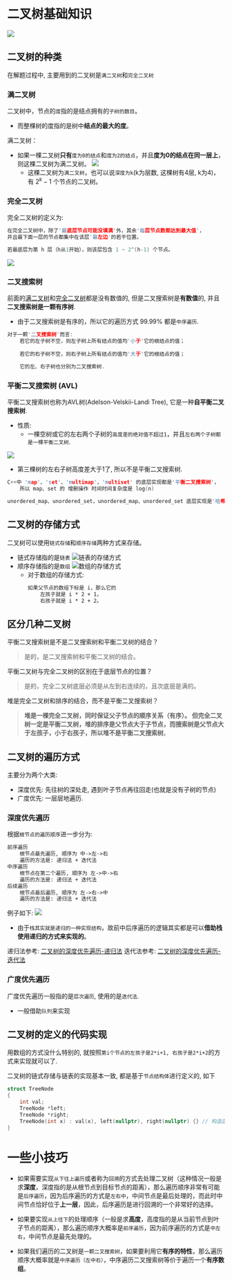 # 二叉树基础知识
![](https://code-thinking-1253855093.file.myqcloud.com/pics/20210219190809451.png)
## 二叉树的种类

在解题过程中, 主要用到的二叉树是`满二叉树`和`完全二叉树`

### 满二叉树
二叉树中，节点的`度`指的是结点拥有的`子树的数目`。
- 而整棵树的度指的是树中**结点的最大的度**。

满二叉树：
- 如果一棵二叉树**只有**`度为0的结点`和`度为2的结点`，并且**度为0的结点在同一层上**，则这棵二叉树为满二叉树。
![](https://code-thinking-1253855093.file.myqcloud.com/pics/20200806185805576.png)
  - 这棵二叉树为`满二叉树`，也可以说`深度为k`(k为层数, 这棵树有4层, k为4)，有 $2^k-1$ 个节点的二叉树。



### 完全二叉树
完全二叉树的定义为:
```cpp
在完全二叉树中，除了'最底层节点可能没填满'外，其余'每层节点数都达到最大值'，
并且最下面一层的节点都集中在该层'最左边'的若干位置。

若最底层为第 h 层（h从1开始），则该层包含 1 ~ 2^(h-1) 个节点。
```
![](https://code-thinking-1253855093.file.myqcloud.com/pics/20200920221638903.png)



### 二叉搜索树
前面的[满二叉树](#满二叉树)和[完全二叉树](#完全二叉树)都是没有数值的, 但是二叉搜索树是**有数值**的, 并且**二叉搜索树是一颗有序树**.
- 由于二叉搜索树是有序的，所以它的遍历方式 99.99% 都是`中序遍历`.
```cpp
对于一颗'二叉搜索树'而言: 
    若它的左子树不空，则左子树上所有结点的值均'小于'它的根结点的值；
    
    若它的右子树不空，则右子树上所有结点的值均'大于'它的根结点的值；
    
    它的左、右子树也分别为二叉搜索树.
```


### 平衡二叉搜索树 (AVL)
平衡二叉搜索树也称为AVL树(Adelson-Velskii-Landi Tree), 它是一种**自平衡二叉搜索树**.
- 性质:
  - 一棵空树或它的左右两个子树的`高度差的绝对值不超过1`，并且`左右两个子树都是一棵平衡二叉树`.

![](https://code-thinking-1253855093.file.myqcloud.com/pics/20200806190511967.png)
- 第三棵树的左右子树高度差大于1了, 所以不是平衡二叉搜索树.

```cpp
C++中 'map'、'set'、'multimap'，'multiset' 的底层实现都是'平衡二叉搜索树'，
    所以 map、set 的 增删操作 时间时间复杂度是 log(n)

unordered_map、unordered_set，unordered_map、unordered_set 底层实现是'哈希表'。
```

## 二叉树的存储方式
二叉树可以使用`链式存储`和`顺序存储`两种方式来存储。
- 链式存储指的是`链表`
  ![链表的存储方式](https://code-thinking-1253855093.file.myqcloud.com/pics/2020092019554618.png)
- 顺序存储指的是`数组`
  ![数组的存储方式](https://code-thinking-1253855093.file.myqcloud.com/pics/20200920200429452.png)
    - 对于数组的存储方式:
        ```txt
        如果父节点的数组下标是 i，那么它的
            左孩子就是 i * 2 + 1，
            右孩子就是 i * 2 + 2。
        ```


## 区分几种二叉树
平衡二叉搜索树是不是二叉搜索树和平衡二叉树的结合？
>是的，是二叉搜索树和平衡二叉树的结合。

平衡二叉树与完全二叉树的区别在于底层节点的位置？
>是的，完全二叉树底层必须是从左到右连续的，且次底层是满的。

堆是完全二叉树和排序的结合，而不是平衡二叉搜索树？
>**堆是一棵完全二叉树，同时保证父子节点的顺序关系（有序）。 但完全二叉树一定是平衡二叉树，堆的排序是父节点大于子节点，而搜索树是父节点大于左孩子，小于右孩子，所以堆不是平衡二叉搜索树**。


## 二叉树的遍历方式
主要分为两个大类:
- 深度优先: 先往树的深处走, 遇到叶子节点再往回走(也就是没有子树的节点)
- 广度优先: 一层层地遍历.

### 深度优先遍历
根据`根节点的遍历顺序`进一步分为:
```txt
前序遍历
    根节点最先遍历, 顺序为 中->左->右
    遍历的方法是: 递归法 + 迭代法
中序遍历
    根节点在第二个遍历, 顺序为 左->中->右
    遍历的方法是: 递归法 + 迭代法
后续遍历
    根节点最后遍历, 顺序为 左->右->中
    遍历的方法是: 递归法 + 迭代法
```
例子如下:
![](https://code-thinking-1253855093.file.myqcloud.com/pics/20200806191109896.png)
- 由于`栈其实就是递归的一种实现结构`，故前中后序遍历的逻辑其实都是可以**借助栈使用递归的方式来实现的**。

递归法参考: [二叉树的深度优先遍历-递归法](../../如何写好递归.md)
迭代法参考: [二叉树的深度优先遍历-迭代法](./traversal/深度优先遍历/二叉树深度优先遍历_迭代法的统一写法.md)

### 广度优先遍历
广度优先遍历一般指的是`层次遍历`, 使用的是`迭代法`.
- 一般借助`队列`来实现

## 二叉树的定义的代码实现
用数组的方式没什么特别的, 就按照`第i个节点的左孩子是2*i+1, 右孩子是2*i+2`的方式来实现就可以了.

二叉树的链式存储与链表的实现基本一致, 都是基于`节点结构体`进行定义的, 如下
```cpp
struct TreeNode
{
    int val;
    TreeNode *left;
    TreeNode *right;
    TreeNode(int x) : val(x), left(nullptr), right(nullptr) {} // 构造函数
}
```


# 一些小技巧
- 如果需要实现`从下往上遍历`或者称为`回溯`的方式去处理二叉树（这种情况一般是求**深度**，深度指的是从根节点到目标节点的距离），那么遍历顺序非常有可能是`后序遍历`，因为后序遍历的方式是`左右中`，中间节点是最后处理的，而此时中间节点恰好位于**上一层**，因此，后序遍历是进行回溯的一个非常好的选择。

- 如果要实现`从上往下`的处理顺序（一般是求**高度**，高度指的是从当前节点到叶子节点的距离），那么遍历顺序大概率是`前序遍历`，因为前序遍历的方式是`中左右`，中间节点是最先处理的。

- 如果我们遍历的二叉树是`一颗二叉搜索树`，如果要利用它**有序的特性**，那么遍历顺序大概率就是`中序遍历（左中右）`，中序遍历二叉搜索树等价于遍历一个**有序数组**。
